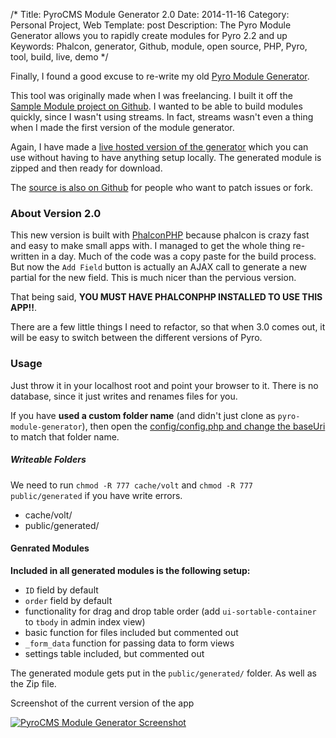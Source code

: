 /*
Title: PyroCMS Module Generator 2.0
Date: 2014-11-16
Category: Personal Project, Web
Template: post
Description: The Pyro Module Generator allows you to rapidly create modules for Pyro 2.2 and up
Keywords: Phalcon, generator, Github, module, open source, PHP, Pyro, tool, build, live, demo
*/

Finally, I found a good excuse to re-write my old [Pyro Module Generator](http://ohdoylerules.com/personal-project/pyro-module-generator).

This tool was originally made when I was freelancing. I built it off the [Sample Module project on Github](https://github.com/pyrocms/sample). I wanted to be able to build modules quickly, since I wasn't using streams. In fact, streams wasn't even a thing when I made the first version of the module generator.

Again, I have made a [live hosted version of the generator](http://dev.warpaintmedia.ca/pyro-module-generator/ "PyroCMS Module Generator Website") which you can use without having to have anything setup locally. The generated module is zipped and then ready for download.

The [source is also on Github](https://github.com/james2doyle/pyro-module-generator "PyroCMS Module Generator On Github") for people who want to patch issues or fork.

### About Version 2.0

This new version is built with [PhalconPHP](http://phalconphp.com/en/) because phalcon is crazy fast and easy to make small apps with. I managed to get the whole thing re-written in a day. Much of the code was a copy paste for the build process. But now the `Add Field` button is actually an AJAX call to generate a new partial for the new field. This is much nicer than the pervious version.

That being said, **YOU MUST HAVE PHALCONPHP INSTALLED TO USE THIS APP!!**.

There are a few little things I need to refactor, so that when 3.0 comes out, it will be easy to switch between the different versions of Pyro.

### Usage

Just throw it in your localhost root and point your browser to it. There is no database, since it just writes and renames files for you.

If you have **used a custom folder name** (and didn't just clone as `pyro-module-generator`), then open the [config/config.php and change the baseUri](https://github.com/james2doyle/pyro-module-generator/blob/master/config/config.php#L7) to match that folder name.

##### Writeable Folders

We need to run `chmod -R 777 cache/volt` and `chmod -R 777 public/generated` if you have write errors.

* cache/volt/
* public/generated/

#### Genrated Modules

**Included in all generated modules is the following setup:**

* `ID` field by default
* `order` field by default
* functionality for drag and drop table order (add `ui-sortable-container` to `tbody` in admin index view)
* basic function for files included but commented out
* `_form_data` function for passing data to form views
* settings table included, but commented out

The generated module gets put in the `public/generated/` folder. As well as the Zip file.

<div class="center">
  <p>Screenshot of the current version of the app</p>
  <a href="http://ohdoylerules.com/content/images/pmg2.jpeg" title="PyroCMS Module Generator Screenshot" target="_blank"><img alt="PyroCMS Module Generator Screenshot" src="http://ohdoylerules.com/content/images/pmg2.jpeg" ></a>
</div>
